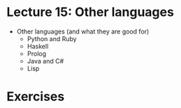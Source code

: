 # Lecture 15: Other languages


- Other languages (and what they are good for)
    - Python and Ruby
    - Haskell
    - Prolog
    - Java and C#
    - Lisp


# Exercises
